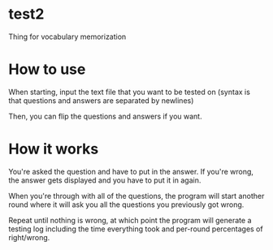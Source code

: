 # test2
Thing for vocabulary memorization

# How to use

When starting, input the text file that you want to be tested on (syntax is that questions and answers are separated by newlines)

Then, you can flip the questions and answers if you want.

# How it works

You're asked the question and have to put in the answer. If you're wrong, the answer gets displayed and you have to put it in again. 

When you're through with all of the questions, the program will start another round where it will ask you all the questions you previously got wrong.

Repeat until nothing is wrong, at which point the program will generate a testing log including the time everything took and per-round percentages of right/wrong.
